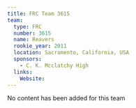 ```yaml
---
title: FRC Team 3615
team:
  type: FRC
  number: 3615
  name: Reavers
  rookie_year: 2011
  location: Sacramento, California, USA
  sponsors:
    - C. K. Mcclatchy High
  links:
    Website: 
---
```

No content has been added for this team